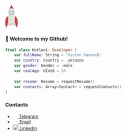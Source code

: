 <img src="https://github.com/kotleni/kotleni.github.io/blob/master/rocket.png?raw=true" width=40></a>
### 👋 Welcome to my Github!
```swift
final class Kotleni: Developer {
    var fullName: String = "Victor Varenik"
    var country: Country = .ukraine
    var gender: Gender = .male
    var realAge: UInt8 = 20

    var resume: Resume = requestResume()
    var contacts: Array<Contact> = requestContacts()
}
```

### Contacts
- <a href="https://t.me/kotleni"><img src="https://upload.wikimedia.org/wikipedia/commons/thumb/8/82/Telegram_logo.svg/768px-Telegram_logo.svg.png" width=16 height=16 />  Telegram</a>
 - <a href="mailto:kotleni@icloud.com"><img src="https://upload.wikimedia.org/wikipedia/commons/thumb/7/7e/Gmail_icon_%282020%29.svg/768px-Gmail_icon_%282020%29.svg.png" width=18 height=14 />  Email</a>
 - <a href="https://www.linkedin.com/in/victor-varenik-73324122a/"><img src="https://brandlogos.net/wp-content/uploads/2016/06/linkedin-logo.png" width=18 height=18 />  LinkedIn</a>
